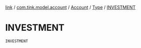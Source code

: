 [link](../../../index.md) / [com.tink.model.account](../../index.md) / [Account](../index.md) / [Type](index.md) / [INVESTMENT](./-i-n-v-e-s-t-m-e-n-t.md)

# INVESTMENT

`INVESTMENT`